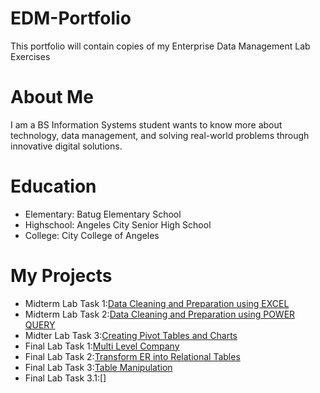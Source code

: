 # EDM-Portfolio
This portfolio will contain copies of my Enterprise Data Management Lab Exercises

# About Me
I am a BS Information Systems student wants to know more about technology, data management, and solving real-world problems through innovative digital solutions.

# Education
- Elementary: Batug Elementary School
- Highschool: Angeles City Senior High School
- College: City College of Angeles

 # My Projects
- Midterm Lab Task 1:[Data Cleaning and Preparation using EXCEL](https://github.com/Olazo101/EDM-Portfolio/tree/main/Midterm%20Lab%20Task%201)
- Midterm Lab Task 2:[Data Cleaning and Preparation using POWER QUERY](https://github.com/Olazo101/EDM-Portfolio/blob/main/Midterm%20Lab%20Task%202/README.md)
- Midter Lab Task 3:[Creating Pivot Tables and Charts](https://github.com/Olazo101/EDM-Portfolio/blob/main/Midterm%20Lab%20Task%203/README.md)
- Final Lab Task 1:[Multi Level Company](https://github.com/Olazo101/EDM-Portfolio/tree/main/Final%20Lab%20Task%201)
- Final Lab Task 2:[Transform ER into Relational Tables](https://github.com/Olazo101/EDM-Portfolio/tree/main/Final%20Lab%20Task%202)
- Final Lab Task 3:[Table Manipulation](https://github.com/Olazo101/EDM-Portfolio/tree/main/Final%20Lab%20Task%203)
- Final Lab Task 3.1:[]
